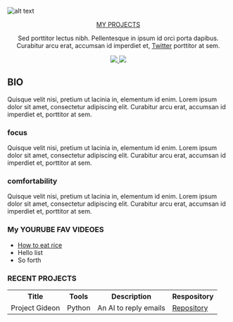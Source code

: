 ![alt text](assets/hard_guy.png)

<p  align="center"><a align='center' href='#projects'>MY PROJECTS</a></p>
<p align="center">Sed porttitor lectus nibh. Pellentesque in ipsum id orci porta dapibus. Curabitur arcu erat, accumsan id imperdiet et, <a href="#">Twitter</a> porttitor at sem.</p>

<p align="center">
    <a href="#">
        <img src="https://img.shields.io/twitter/follow/eddiejaoude?label=Twitter&logo=twitter&style=for-the-badge&color=blue" >
    </a>
    <a href="#">
        <img src="https://img.shields.io/youtube/channel/subscribers/UC4yFy0FuVlOg9jeOOPnhfuQ?style=for-the-badge&logo=youtube&label=Youtube&color=red" >
    </a>
</p>

## BIO
<p>
    Quisque velit nisi, pretium ut lacinia in, elementum id enim. Lorem ipsum dolor sit amet, consectetur adipiscing elit. Curabitur arcu erat, accumsan id imperdiet et, porttitor at sem.
</p>

### focus
<p>
    Quisque velit nisi, pretium ut lacinia in, elementum id enim. Lorem ipsum dolor sit amet, consectetur adipiscing elit. Curabitur arcu erat, accumsan id imperdiet et, porttitor at sem.
</p>

### comfortability
Quisque velit nisi, pretium ut lacinia in, elementum id enim. Lorem ipsum dolor sit amet, consectetur adipiscing elit. Curabitur arcu erat, accumsan id imperdiet et, porttitor at sem.


### My YOURUBE FAV VIDEOES
- [How to eat rice](http://youtube.com/how-to-eat-rice)
- Hello list
- So forth 

### RECENT PROJECTS
<table id="projects">
    <tr>
        <th>Title</th><th>Tools</th><th>Description</th><th>Respository</th>
    </tr>
    <tr>
        <td>Project Gideon</td><td>Python</td><td>An AI to reply emails</td><td><a href="@">Repository</a></td>
    </tr>
</table>